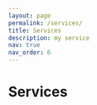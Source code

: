 ```yaml
---
layout: page
permalink: /services/
title: Services
description: my service
nav: true
nav_order: 6
---
```


# Services
